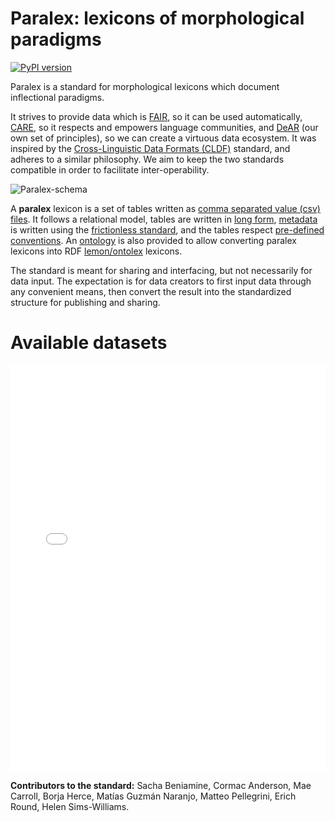 # Paralex: lexicons of morphological paradigms

[![PyPI version](https://badge.fury.io/py/paralex.svg)](https://badge.fury.io/py/paralex)

Paralex is a standard for morphological lexicons which document inflectional paradigms.

It strives to provide data which is [FAIR](https://doi.org/10.1038/sdata.2016.18), 
so it can be used automatically,
[CARE](https://www.gida-global.org/care), so it respects and empowers language 
communities, and [DeAR](principles.md) (our own set of principles),
so we can create a virtuous data ecosystem. It was inspired by the [
Cross-Linguistic Data Formats
(CLDF)](https://cldf.clld.org/) standard, and adheres to a similar philosophy. We aim to keep the two standards compatible in order to facilitate inter-operability.

![Paralex-schema](graph-paralex.png)

A **paralex** lexicon is a set of tables written as [comma separated value (csv) files](https://frictionlessdata.io/blog/2018/07/09/csv/).
It follows a relational model, tables are written in [long form](long-form.md), 
[metadata](metadata.md)
is written using the [frictionless standard](https://frictionlessdata.io/), and the 
tables respect [pre-defined conventions](standard.md). An [ontology](paralex_ontology.xml) is also provided to allow converting paralex lexicons into RDF [lemon/ontolex](https://www.w3.org/2016/05/ontolex/) lexicons.

The standard is meant for sharing and interfacing, but not necessarily for data input.
The expectation is for data creators to first input data through any convenient means,
then convert the result into the standardized structure for publishing and sharing.

# Available datasets

<iframe src="mapframe.html" height="650" width="100%" marginheight="0" frameborder="0" border="0"></iframe>

**Contributors to the standard:** Sacha Beniamine, Cormac Anderson, Mae Carroll, Borja Herce, Matías Guzmán Naranjo, Matteo Pellegrini, Erich Round, Helen Sims-Williams.

